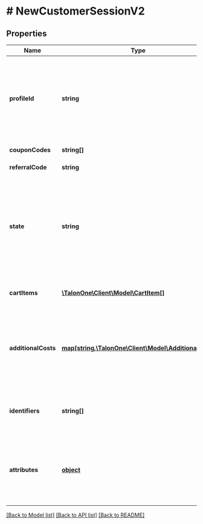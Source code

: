 # # NewCustomerSessionV2

## Properties

Name | Type | Description | Notes
------------ | ------------- | ------------- | -------------
**profileId** | **string** | ID of the customers profile as used within this Talon.One account. May be omitted or set to the empty string if the customer does not yet have a known profile ID. | [optional] 
**couponCodes** | **string[]** | Any coupon codes entered. | [optional] 
**referralCode** | **string** | Any referral code entered. | [optional] 
**state** | **string** | Indicates the current state of the session. All sessions must start in the \&quot;open\&quot; state, after which valid transitions are...  1. open -&gt; closed 2. open -&gt; cancelled 3. closed -&gt; cancelled | [optional] [default to 'open']
**cartItems** | [**\TalonOne\Client\Model\CartItem[]**](CartItem.md) | All items the customer will be purchasing in this session | [optional] 
**additionalCosts** | [**map[string,\TalonOne\Client\Model\AdditionalCost]**](AdditionalCost.md) | Any costs associated with the session that can not be explicitly attributed to cart items. Examples include shipping costs and service fees. | [optional] 
**identifiers** | **string[]** | Identifiers for the customer, this can be used for limits on values such as device ID. | [optional] 
**attributes** | [**object**](.md) | A key-value map of the sessions attributes. The potentially valid attributes are configured in your accounts developer settings. | [optional] 

[[Back to Model list]](../../README.md#documentation-for-models) [[Back to API list]](../../README.md#documentation-for-api-endpoints) [[Back to README]](../../README.md)



